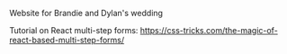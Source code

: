 Website for Brandie and Dylan's wedding

Tutorial on React multi-step forms: https://css-tricks.com/the-magic-of-react-based-multi-step-forms/